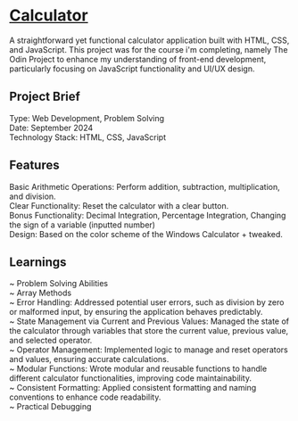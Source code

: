 # [Calculator](http://calculator.bendev.dk/)
A straightforward yet functional calculator application built with HTML, CSS, and JavaScript. This project was for the course i'm completing, namely The Odin Project to enhance my understanding of front-end development, particularly focusing on JavaScript functionality and UI/UX design.

<h2>Project Brief</h2>
Type: Web Development, Problem Solving <br>
Date: September 2024 <br>
Technology Stack: HTML, CSS, JavaScript <br>


<h2>Features</h2>

Basic Arithmetic Operations: Perform addition, subtraction, multiplication, and division. <br>
Clear Functionality: Reset the calculator with a clear button. <br>
Bonus Functionality: Decimal Integration, Percentage Integration, Changing the sign of a variable (inputted number) <br>
Design: Based on the color scheme of the Windows Calculator + tweaked. 

<h2>Learnings</h2>

~ Problem Solving Abilities <br>
~ Array Methods  <br>
~ Error Handling: Addressed potential user errors, such as division by zero or malformed input, by ensuring the application behaves predictably. <br>
~ State Management via Current and Previous Values: Managed the state of the calculator through variables that store the current value, previous value, and selected operator. <br>
~ Operator Management: Implemented logic to manage and reset operators and values, ensuring accurate calculations. <br>
~ Modular Functions: Wrote modular and reusable functions to handle different calculator functionalities, improving code maintainability. <br>
~ Consistent Formatting: Applied consistent formatting and naming conventions to enhance code readability. <br>
~ Practical Debugging




